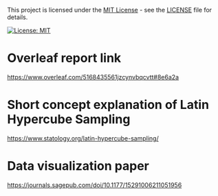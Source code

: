 This project is licensed under the [MIT License](https://opensource.org/licenses/MIT) - see the [LICENSE](LICENSE.txt) file for details.

[![License: MIT](https://img.shields.io/badge/License-MIT-yellow.svg)](https://opensource.org/licenses/MIT)


# Overleaf report link
https://www.overleaf.com/5168435561jzcynvbqcvtt#8e6a2a

# Short concept explanation of Latin Hypercube Sampling
https://www.statology.org/latin-hypercube-sampling/

# Data visualization paper
https://journals.sagepub.com/doi/10.1177/15291006211051956